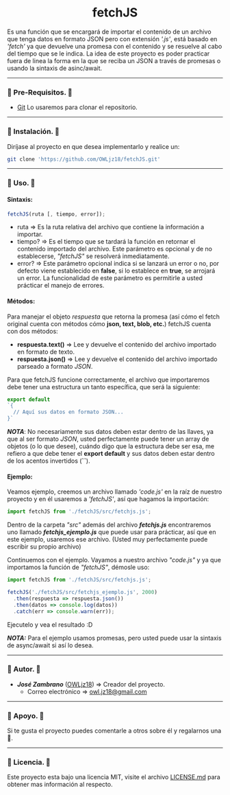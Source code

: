 <h1 align="center"> fetchJS </h1>

Es una función que se encargará de importar el contenido de un archivo que tenga datos en formato JSON pero con extensión _'.js'_, está basado en _'fetch'_ ya que devuelve una promesa con el contenido y se resuelve al cabo del tiempo que se le indica. La idea de este proyecto es poder practicar fuera de linea la forma en la que se reciba un JSON a través de promesas o usando la sintaxis de asinc/await.

- - -

### 📝 Pre-Requisitos. 📝 ###

  * [Git](https://git-scm.com/) Lo usaremos para clonar el repositorio.

- - -

### 🔧 Instalación. 🔧 ### 

Diríjase al proyecto en que desea implementarlo y realice un:

``` sh
git clone 'https://github.com/OWLjz18/fetchJS.git'
```

- - -

### 🔎 Uso. 🔎 ###

#### Sintaxis: ####
``` javascript
fetchJS(ruta [, tiempo, error]);
```

  * ruta => Es la ruta relativa del archivo que contiene la información a importar.
  * tiempo? => Es el tiempo que se tardará la función en retornar el contenido importado del archivo. Este parámetro es opcional y de no establecerse, _"fetchJS"_ se resolverá inmediatamente.
  * error? => Este parámetro opcional indica si se lanzará un error o no, por defecto viene establecido en **false**, si lo establece en **true**, se arrojará un error. La funcionalidad de este parámetro es permitirle a usted prácticar el manejo de errores.

#### Métodos: ####

Para manejar el objeto _respuesta_ que retorna la promesa (así cómo el fetch original cuenta con métodos cómo **json, text, blob, etc.**) fetchJS cuenta con dos métodos: 

  * **respuesta.text()** => Lee y devuelve el contenido del archivo importado en formato de texto.
  * **respuesta.json()** => Lee y devuelve el contenido del archivo importado parseado a formato _JSON_.

Para que fetchJS funcione correctamente, el archivo que importaremos debe tener una estructura un tanto específica, que será la siguiente:

``` javascript
export default 
`{
  // Aquí sus datos en formato JSON...
}`
```

**_NOTA_**: No necesariamente sus datos deben estar dentro de las llaves, ya que al ser formato _JSON_, usted perfectamente puede tener un array de objetos (o lo que desee), cuándo digo que la estructura debe ser esa, me refiero a que debe tener el **export default** y sus datos deben estar dentro de los acentos invertidos (**``**).

#### Ejemplo: ####

Veamos ejemplo, creemos un archivo llamado _'code.js'_ en la raíz de nuestro proyecto y en él usaremos a _'fetchJS'_, así que hagamos la importación:

``` javascript
import fetchJS from './fetchJS/src/fetchjs.js';
```

Dentro de la carpeta _"src"_ además del archivo **_fetchjs.js_**  encontraremos uno llamado **_fetchjs_ejemplo.js_** que puede usar para prácticar, así que en este ejemplo, usaremos ese archivo. (Usted muy perfectamente puede escribir su propio archivo)

Continuemos con el ejemplo. Vayamos a nuestro archivo _"code.js"_ y ya que importamos la función de _"fetchJS"_, démosle uso:

``` javascript
import fetchJS from './fetchJS/src/fetchjs.js';

fetchJS('./fetchJS/src/fetchjs_ejemplo.js', 2000)
  .then(respuesta => respuesta.json())
  .then(datos => console.log(datos))
  .catch(err => console.warn(err));
```

Ejecutelo y vea el resultado :D

**_NOTA:_** Para el ejemplo usamos promesas, pero usted puede usar la sintaxis de async/await si así lo desea.

- - - 

### 🦉 Autor. 🦉 ###

  * *__José Zambrano__* ([OWLjz18](https://github.com/OWLjz18)) => Creador del proyecto.
    * Correo electrónico => <owl.jz18@gmail.com>

- - -

### 🤝 Apoyo. 🤝 ###

Si te gusta el proyecto puedes comentarle a otros sobre él y regalarnos una 🌟.

- - -

### 📃 Licencia. 📃 ###

Este proyecto esta bajo una licencia MIT, visite el archivo [LICENSE.md](https://github.com/OWLjz18/fetchJS/LICENSE) para obtener mas información al respecto.
